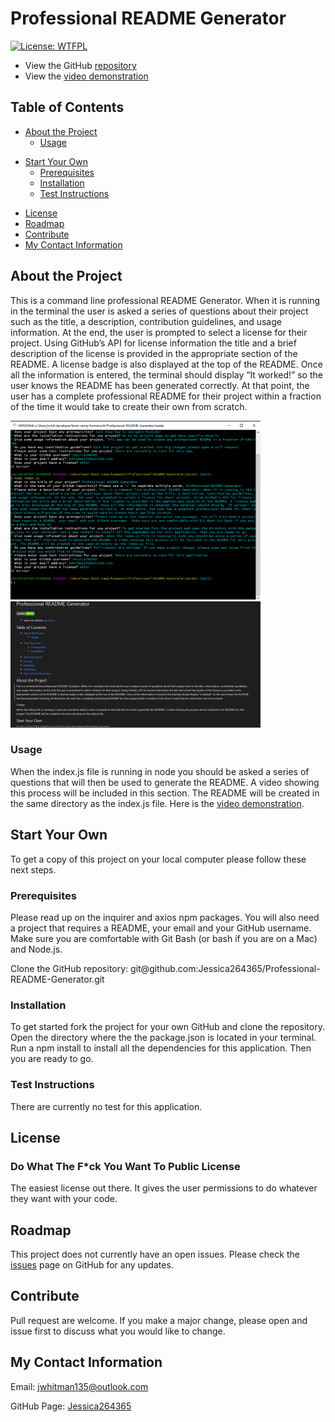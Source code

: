 # Professional README Generator

[![License: WTFPL](https://img.shields.io/badge/License-WTFPL-brightgreen.svg)](http://www.wtfpl.net/about/)

- View the GitHub [repository](https://github.com/Jessica264365/Professional-README-Generator)
- View the [video demonstration](https://drive.google.com/file/d/1if7WTmco69nJCu9IYH9EwHRsvTMqtDqu/view)

## Table of Contents

- [About the Project](https://github.com/Jessica264365/Professional-README-Generator#about-the-project)
  - [Usage](https://github.com/Jessica264365/Professional-README-Generator#usage)

* [Start Your Own](https://github.com/Jessica264365/Professional-README-Generator#start-your-own)
  - [Prerequisites](https://github.com/Jessica264365/Professional-README-Generator#prerequisites)
  - [Installation](https://github.com/Jessica264365/Professional-README-Generator#installation)
  - [Test Instructions](https://github.com/Jessica264365/Professional-README-Generator#test-instructions)

- [License](https://github.com/Jessica264365/Professional-README-Generator#license)
- [Roadmap](https://github.com/Jessica264365/Professional-README-Generator#roadmap)
- [Contribute](https://github.com/Jessica264365/Professional-README-Generator#contribute)
- [My Contact Information](https://github.com/Jessica264365/Professional-README-Generator#my-contact-information)

## About the Project

This is a command line professional README Generator. When it is running in the terminal the user is asked a series of questions about their project such as the title, a description, contribution guidelines, and usage information. At the end, the user is prompted to select a license for their project. Using GitHub’s API for license information the title and a brief description of the license is provided in the appropriate section of the README. A license badge is also displayed at the top of the README. Once all the information is entered, the terminal should display “It worked!” so the user knows the README has been generated correctly. At that point, the user has a complete professional README for their project within a fraction of the time it would take to create their own from scratch.

![](./images/readme1.PNG) ![](./images/readme2.PNG)

### Usage

When the index.js file is running in node you should be asked a series of questions that will then be used to generate the README. A video showing this process will be included in this section. The README will be created in the same directory as the index.js file. Here is the [video demonstration](https://drive.google.com/file/d/1if7WTmco69nJCu9IYH9EwHRsvTMqtDqu/view).

## Start Your Own

To get a copy of this project on your local computer please follow these next steps.

### Prerequisites

Please read up on the inquirer and axios npm packages. You will also need a project that requires a README, your email and your GitHub username. Make sure you are comfortable with Git Bash (or bash if you are on a Mac) and Node.js.

Clone the GitHub repository: git@github.<span></span>com:Jessica264365/Professional-README-Generator.git

### Installation

To get started fork the project for your own GitHub and clone the repository. Open the directory where the the package.json is located in your terminal. Run a npm install to install all the dependencies for this application. Then you are ready to go.

### Test Instructions

There are currently no test for this application.

## License

### Do What The F\*ck You Want To Public License

The easiest license out there. It gives the user permissions to do whatever they want with your code.

## Roadmap

This project does not currently have an open issues. Please check the [issues](https://github.com/Jessica264365/Professional-README-Generator/issues) page on GitHub for any updates.

## Contribute

Pull request are welcome. If you make a major change, please open and issue first to discuss what you would like to change.

## My Contact Information

Email: jwhitman135@outlook.com

GitHub Page: [Jessica264365](https://github.com/Jessica264365)
